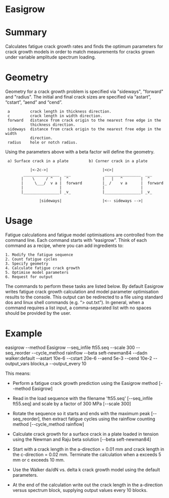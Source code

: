# Easigrow

Summary
=======

Calculates fatigue crack growth rates and finds the optimum parameters for crack
growth models in order to match measurements for cracks grown under variable
amplitude spectrum loading.

Geometry
========

Geometry for a crack growth problem is specified via "sideways", "forward" and
"radius". The initial and final crack sizes are specified via “astart”,
“cstart”, ”aend” and “cend”. 

     a         crack length in thickness direction. 
     c         crack length in width direction. 
     forward   distance from crack origin to the nearest free edge in the
               thickness direction. 
     sideways  distance from crack origin to the nearest free edge in the width
               direction. 
     radius    hole or notch radius. 

Using the parameters above with a beta factor will define the geometry. 

     a) Surface crack in a plate         b) Corner crack in a plate

               |<-2c->|                        |<c>|                         
            ________________  ___               ________________  ___     
           |    \     / ^   |  ^               |   |   ^        |  ^      
           |     \___/  v a |  forward         |_ /    v a      |  forward
           |                |                  |                |         
           |________________| _v_              |________________| _v_     

                   |sideways|                  |<-- sideways -->|         


Usage
=====

Fatigue calculations and fatigue model optimisations are controlled from the
command line. Each command starts with “easigrow”. Think of each command as a
recipe, where you can add ingredients to: 

    1. Modify the fatigue sequence
    2. Count fatigue cycles
    3. Specify geometry
    4. Calculate fatigue crack growth
    5. Optimise model parameters
    6. Request for output

The commands to perform these tasks are listed below. By default Easigrow writes
fatigue crack growth calculation and model parameter optimisation results to the
console. This output can be redirected to a file using standard dos and linux
shell commands (e.g. “> out.txt”). In general, when a command requires a list
input, a comma-separated list with no spaces should be provided by the user.


Example
=======

easigrow --method Easigrow --seq_infile ft55.seq --scale 300 --seq_reorder
--cycle_method rainflow --beta seft-newman84  --dadn walker:default
--astart 10e-6 --cstart 20e-6 --aend 5e-3 --cend 10e-2 --output_vars blocks,a
--output_every 10  

This means: 

* Perform a fatigue crack growth prediction using the Easigrow method
  [--method Easigrow] 

* Read in the load sequence with the filename 'ft55.seq' [--seq_infile ft55.seq]
  and scale by a factor of 300 MPa [--scale 300] 

* Rotate the sequence so it starts and ends with the maximum peak [--seq_reorder],
  then extract fatigue cycles using the rainflow counting method
  [--cycle_method rainflow] 

* Calculate crack growth for a surface crack in a plate loaded in tension using
  the Newman and Raju beta solution [--beta seft-newman84]

* Start with a crack length in the a-direction = 0.01 mm and crack length in the
  c-direction = 0.02 mm. Terminate the calculation when a exceeds 5 mm or c
  exceeds 10 mm.

* Use the Walker da/dN vs. delta k crack growth model using the default
  parameters.  

* At the end of the calculation write out the crack length in the a-direction
  versus spectrum block, supplying output values every 10 blocks.
